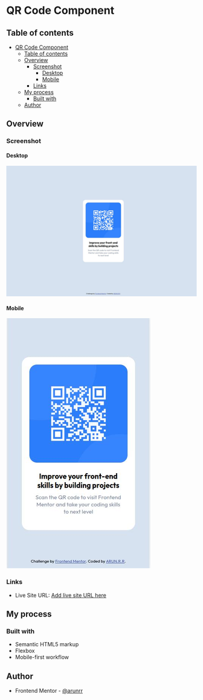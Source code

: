 # QR Code Component

## Table of contents

- [QR Code Component](#qr-code-component)
  - [Table of contents](#table-of-contents)
  - [Overview](#overview)
    - [Screenshot](#screenshot)
      - [Desktop](#desktop)
      - [Mobile](#mobile)
    - [Links](#links)
  - [My process](#my-process)
    - [Built with](#built-with)
  - [Author](#author)

## Overview

### Screenshot

#### Desktop

![](./screenshots/desktop_preview.jpg)

#### Mobile

![](./screenshots/mobile_preview.jpg)

### Links

- Live Site URL: [Add live site URL here](https://arunrr.github.io/qr-code-component/)

## My process

### Built with

- Semantic HTML5 markup
- Flexbox
- Mobile-first workflow

## Author

- Frontend Mentor - [@arunrr](https://www.frontendmentor.io/profile/arunrr)
